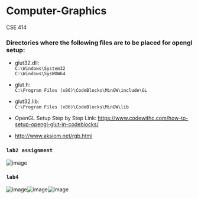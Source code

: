 # Computer-Graphics

CSE 414

### Directories where the following files are to be placed for opengl setup:

- glut32.dll: <br>```C:\Windows\System32```<br>```C:\Windows\SysWOW64```
- glut.h: <br>```C:\Program Files (x86)\CodeBlocks\MinGW\include\GL```
- glut32.lib: <br>```C:\Program Files (x86)\CodeBlocks\MinGW\lib```

- OpenGL Setup Step by Step Link: https://www.codewithc.com/how-to-setup-opengl-glut-in-codeblocks/
- http://www.aksiom.net/rgb.html

### ``lab2 assignment``
![image](https://user-images.githubusercontent.com/59027621/192090372-06ed2bec-4096-446a-ad3a-fb46dc82c26c.png)

### ```lab4```
![image](https://user-images.githubusercontent.com/59027621/196793291-a1847d45-b86d-4b32-9287-c1c5f49fb66c.png)![image](https://user-images.githubusercontent.com/59027621/196793386-b7627980-98a9-46c0-a871-ca6f1ae1873c.png)![image](https://user-images.githubusercontent.com/59027621/196796024-0baea130-ee82-43f0-9f4d-b81c38e64b9b.png)


